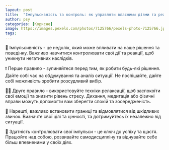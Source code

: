 ```yaml
---
layout: post
title:  "Імпульсивність та контроль: як управляти власними діями та реакціями."
author: psy
categories: [Корисне]
image: https://images.pexels.com/photos/7125766/pexels-photo-7125766.jpeg?auto=compress&cs=tinysrgb&fit=crop&h=627&w=1200
tags: 
---
```


🧠 Імпульсивність - це недолік, який може впливати на наше рішення та поведінку. Важливо навчитися контролювати свої дії та реакції, щоб уникнути негативних наслідків.

❗️ Перше правило - зупиняйтеся перед тим, як робити будь-які рішення. Дайте собі час на обдумування та аналіз ситуації. Не поспішайте, дайте собі можливість зробити розсудливий вибір.

💆‍♀️ Друге правило - використовуйте техніки релаксації, щоб заспокоїти свої емоції та знизити рівень стресу. Дихання, медитація або фізичні вправи можуть допомогти вам зберегти спокій та зосередженість.

🚫 Нарешті, важливо встановити границі та відмовлятися від шкідливих звичок. Визначте свої цілі та цінності, та дотримуйтесь їх незалежно від ситуації.

🌟 Здатність контролювати свої імпульси - це ключ до успіху та щастя. Працюйте над собою, розвивайте самодисципліну та відчувайте себе більш впевненими у своїх діях.


